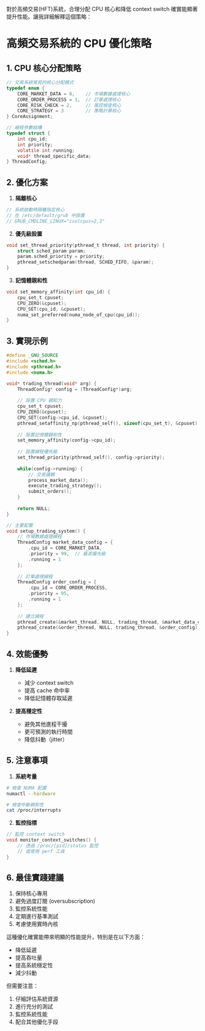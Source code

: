 對於高頻交易(HFT)系統，合理分配 CPU 核心和降低 context switch 確實能顯著提升性能。讓我詳細解釋這個策略：

# 高頻交易系統的 CPU 優化策略

## 1. CPU 核心分配策略
```c
// 交易系統常見的核心分配模式
typedef enum {
    CORE_MARKET_DATA = 0,    // 市場數據處理核心
    CORE_ORDER_PROCESS = 1,  // 訂單處理核心
    CORE_RISK_CHECK = 2,     // 風控檢查核心
    CORE_STRATEGY = 3        // 策略計算核心
} CoreAssignment;

// 線程參數結構
typedef struct {
    int cpu_id;
    int priority;
    volatile int running;
    void* thread_specific_data;
} ThreadConfig;
```

## 2. 優化方案
1. **隔離核心**
```c
// 系統啟動時隔離指定核心
// 在 /etc/default/grub 中設置
// GRUB_CMDLINE_LINUX="isolcpus=2,3"
```

2. **優先級設置**
```c
void set_thread_priority(pthread_t thread, int priority) {
    struct sched_param param;
    param.sched_priority = priority;
    pthread_setschedparam(thread, SCHED_FIFO, &param);
}
```

3. **記憶體親和性**
```c
void set_memory_affinity(int cpu_id) {
    cpu_set_t cpuset;
    CPU_ZERO(&cpuset);
    CPU_SET(cpu_id, &cpuset);
    numa_set_preferred(numa_node_of_cpu(cpu_id));
}
```

## 3. 實現示例

```c
#define _GNU_SOURCE
#include <sched.h>
#include <pthread.h>
#include <numa.h>

void* trading_thread(void* arg) {
    ThreadConfig* config = (ThreadConfig*)arg;
    
    // 設置 CPU 親和力
    cpu_set_t cpuset;
    CPU_ZERO(&cpuset);
    CPU_SET(config->cpu_id, &cpuset);
    pthread_setaffinity_np(pthread_self(), sizeof(cpu_set_t), &cpuset);
    
    // 設置記憶體親和性
    set_memory_affinity(config->cpu_id);
    
    // 設置線程優先級
    set_thread_priority(pthread_self(), config->priority);
    
    while(config->running) {
        // 交易邏輯
        process_market_data();
        execute_trading_strategy();
        submit_orders();
    }
    
    return NULL;
}

// 主要配置
void setup_trading_system() {
    // 市場數據處理線程
    ThreadConfig market_data_config = {
        .cpu_id = CORE_MARKET_DATA,
        .priority = 99,  // 最高優先級
        .running = 1
    };
    
    // 訂單處理線程
    ThreadConfig order_config = {
        .cpu_id = CORE_ORDER_PROCESS,
        .priority = 95,
        .running = 1
    };
    
    // 建立線程
    pthread_create(&market_thread, NULL, trading_thread, &market_data_config);
    pthread_create(&order_thread, NULL, trading_thread, &order_config);
}
```

## 4. 效能優勢
1. **降低延遲**
   - 減少 context switch
   - 提高 cache 命中率
   - 降低記憶體存取延遲

2. **提高穩定性**
   - 避免其他進程干擾
   - 更可預測的執行時間
   - 降低抖動（jitter）

## 5. 注意事項
1. **系統考量**
```bash
# 檢查 NUMA 配置
numactl --hardware

# 檢查中斷親和性
cat /proc/interrupts
```

2. **監控指標**
```c
// 監控 context switch
void monitor_context_switches() {
    // 透過 /proc/[pid]/status 監控
    // 或使用 perf 工具
}
```

## 6. 最佳實踐建議
1. 保持核心專用
2. 避免過度訂閱 (oversubscription)
3. 監控系統性能
4. 定期進行基準測試
5. 考慮使用實時內核

這種優化確實能帶來明顯的性能提升，特別是在以下方面：
- 降低延遲
- 提高吞吐量
- 提高系統穩定性
- 減少抖動

但需要注意：
1. 仔細評估系統資源
2. 進行充分的測試
3. 監控系統性能
4. 配合其他優化手段
